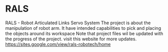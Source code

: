 # RALS
RALS - Robot Articulated Links Servo System
The project is about the manipulation of robot arm. It have intended capabilities to pick and placing the objects around its workspace
Note that project files wil be updated with the progress of the project.
visit this website for more updates. 
https://sites.google.com/view/rals-robotech/home
